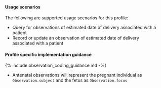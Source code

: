 #### Usage scenarios

The following are supported usage scenarios for this profile:

- Query for observations of estimated date of delivery associated with a patient
- Record or update an observation of estimated date of delivery associated with a patient


#### Profile specific implementation guidance
{% include observation_coding_guidance.md -%}
- Antenatal observations will represent the pregnant individual as `Observation.subject` and the fetus as `Observation.focus`
